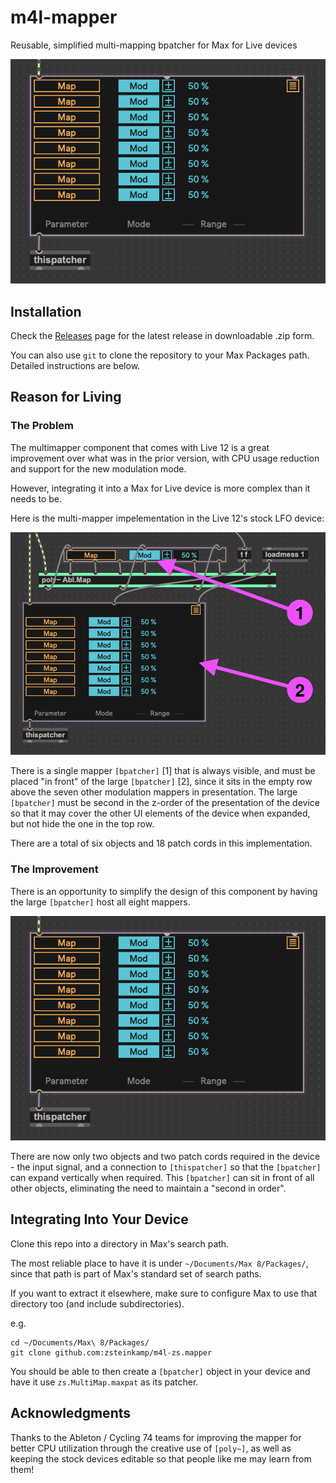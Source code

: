 # m4l-mapper
Reusable, simplified multi-mapping bpatcher for Max for Live devices

![zs.mapper](support/zs.mapper.png)

## Installation
Check the [Releases](https://github.com/zsteinkamp/m4l-zs.mapper/releases) page for the latest release in downloadable .zip form.

You can also use `git` to clone the repository to your Max Packages path. Detailed instructions are below.

## Reason for Living

### The Problem
The multimapper component that comes with Live 12 is a great improvement over what was in the prior version, with CPU usage reduction and support for the new modulation mode.

However, integrating it into a Max for Live device is more complex than it needs to be. 

Here is the multi-mapper impelementation in the Live 12's stock LFO device:

![The implementation as shipped with Live 12](support/stock_lfo.png)

There is a single mapper `[bpatcher]` [1] that is always visible, and must be placed "in front" of the large `[bpatcher]` [2], since it sits in the empty row above the seven other modulation mappers in presentation. The large `[bpatcher]` must be second in the z-order of the presentation of the device so that it may cover the other UI elements of the device when expanded, but not hide the one in the top row.

There are a total of six objects and 18 patch cords in this implementation.

### The Improvement
There is an opportunity to simplify the design of this component by having the large `[bpatcher]` host all eight mappers.

![The improvement](support/zs.mapper.png)

There are now only two objects and two patch cords required in the device - the input signal, and a connection to `[thispatcher]` so that the `[bpatcher]` can expand vertically when required. This `[bpatcher]` can sit in front of all other objects, eliminating the need to maintain a "second in order". 

## Integrating Into Your Device
Clone this repo into a directory in Max's search path.

The most reliable place to have it is under `~/Documents/Max 8/Packages/`, since that path is part of Max's standard set of search paths.

If you want to extract it elsewhere, make sure to configure Max to use that directory too (and include subdirectories).

e.g.
```
cd ~/Documents/Max\ 8/Packages/
git clone github.com:zsteinkamp/m4l-zs.mapper
```

You should be able to then create a `[bpatcher]` object in your device and have it use `zs.MultiMap.maxpat` as its patcher.

## Acknowledgments
Thanks to the Ableton / Cycling 74 teams for improving the mapper for better CPU utilization through the creative use of `[poly~]`, as well as keeping the stock devices editable so that people like me may learn from them!
